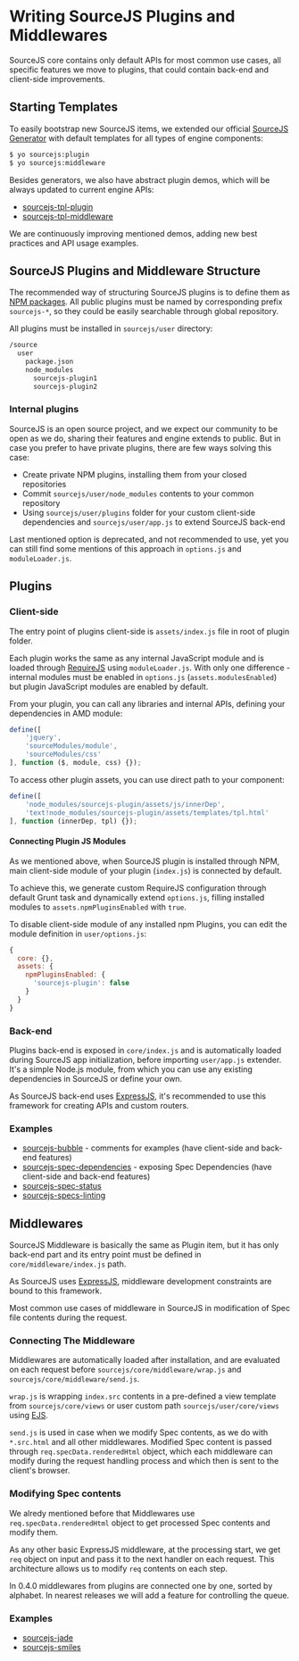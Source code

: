 # Writing SourceJS Plugins and Middlewares

SourceJS core contains only default APIs for most common use cases, all specific features we move to plugins, that could contain back-end and client-side improvements.

## Starting Templates

To easily bootstrap new SourceJS items, we extended our official [SourceJS Generator](https://github.com/sourcejs/generator-sourcejs) with default templates for all types of engine components:

```html
$ yo sourcejs:plugin
$ yo sourcejs:middleware
```

Besides generators, we also have abstract plugin demos, which will be always updated to current engine APIs:

* [sourcejs-tpl-plugin](https://github.com/sourcejs/sourcejs-tpl-plugin)
* [sourcejs-tpl-middleware](https://github.com/sourcejs/sourcejs-tpl-middleware)

We are continuously improving mentioned demos, adding new best practices and API usage examples.

## SourceJS Plugins and Middleware Structure

The recommended way of structuring SourceJS plugins is to define them as [NPM packages](https://docs.npmjs.com/misc/developers). All public plugins must be named by corresponding prefix `sourcejs-*`, so they could be easily searchable through global repository.

All plugins must be installed in `sourcejs/user` directory:

```html
/source
  user
    package.json
    node_modules
      sourcejs-plugin1
      sourcejs-plugin2
```

### Internal plugins

SourceJS is an open source project, and we expect our community to be open as we do, sharing their features and engine extends to public. But in case you prefer to have private plugins, there are few ways solving this case:

* Create private NPM plugins, installing them from your closed repositories
* Commit `sourcejs/user/node_modules` contents to your common repository
* Using `sourcejs/user/plugins` folder for your custom client-side dependencies and `sourcejs/user/app.js` to extend SourceJS back-end

Last mentioned option is deprecated, and not recommended to use, yet you can still find some mentions of this approach in `options.js` and `moduleLoader.js`.

## Plugins

### Client-side

The entry point of plugins client-side is `assets/index.js` file in root of plugin folder.

Each plugin works the same as any internal JavaScript module and is loaded through [RequireJS](http://requirejs.org/) using `moduleLoader.js`. With only one difference - internal modules must be enabled in `options.js` (`assets.modulesEnabled`) but plugin JavaScript modules are enabled by default.

From your plugin, you can call any libraries and internal APIs, defining your dependencies in AMD module:

```js
define([
    'jquery',
    'sourceModules/module',
    'sourceModules/css'
], function ($, module, css) {});
```

To access other plugin assets, you can use direct path to your component:

```js
define([
    'node_modules/sourcejs-plugin/assets/js/innerDep',
    'text!node_modules/sourcejs-plugin/assets/templates/tpl.html'
], function (innerDep, tpl) {});
```

#### Connecting Plugin JS Modules

As we mentioned above, when SourceJS plugin is installed through NPM, main client-side module of your plugin (`index.js`) is connected by default.

To achieve this, we generate custom RequireJS configuration through default Grunt task and dynamically extend `options.js`, filling installed modules to `assets.npmPluginsEnabled` with `true`.

To disable client-side module of any installed npm Plugins, you can edit the module definition in `user/options.js`:

```js
{
  core: {},
  assets: {
    npmPluginsEnabled: {
      'sourcejs-plugin': false
    }
  }
}
```

### Back-end

Plugins back-end is exposed in `core/index.js` and is automatically loaded during SourceJS app initialization, before importing `user/app.js` extender. It's a simple Node.js module, from which you can use any existing dependencies in SourceJS or define your own.

As SourceJS back-end uses [ExpressJS](http://expressjs.com), it's recommended to use this framework for creating APIs and custom routers.

### Examples

* [sourcejs-bubble](https://github.com/sourcejs/sourcejs-bubble) - comments for examples (have client-side and back-end features)
* [sourcejs-spec-dependencies](https://github.com/sourcejs/sourcejs-spec-dependencies) - exposing Spec Dependencies (have client-side and back-end features)
* [sourcejs-spec-status](https://github.com/sourcejs/sourcejs-spec-status)
* [sourcejs-specs-linting](https://github.com/sourcejs/sourcejs-specs-linting)

## Middlewares

SourceJS Middleware is basically the same as Plugin item, but it has only back-end part and its entry point must be defined in `core/middleware/index.js` path.

As SourceJS uses [ExpressJS](http://expressjs.com), middleware development constraints are bound to this framework.

Most common use cases of middleware in SourceJS in modification of Spec file contents during the request.

### Connecting The Middleware

Middlewares are automatically loaded after installation, and are evaluated on each request before `sourcejs/core/middleware/wrap.js` and `sourcejs/core/middleware/send.js`.

`wrap.js` is wrapping `index.src` contents in a pre-defined a view template from `sourcejs/core/views` or user custom path `sourcejs/user/core/views` using [EJS](http://www.embeddedjs.com/).

`send.js` is used in case when we modify Spec contents, as we do with `*.src.html` and all other middlewares. Modified Spec content is passed through `req.specData.renderedHtml` object, which each middleware can modify during the request handling process and which then is sent to the client's browser.

### Modifying Spec contents

We alredy mentioned before that Middlewares use `req.specData.renderedHtml` object to get processed Spec contents and modify them.

As any other basic ExpressJS middleware, at the processing start, we get `req` object on input and pass it to the next handler on each request. This architecture allows us to modify `req` contents on each step.

In 0.4.0 middlewares from plugins are connected one by one, sorted by alphabet. In nearest releases we will add a feature for controlling the queue.

### Examples

* [sourcejs-jade](https://github.com/sourcejs/sourcejs-jade)
* [sourcejs-smiles](https://github.com/sourcejs/sourcejs-smiles)